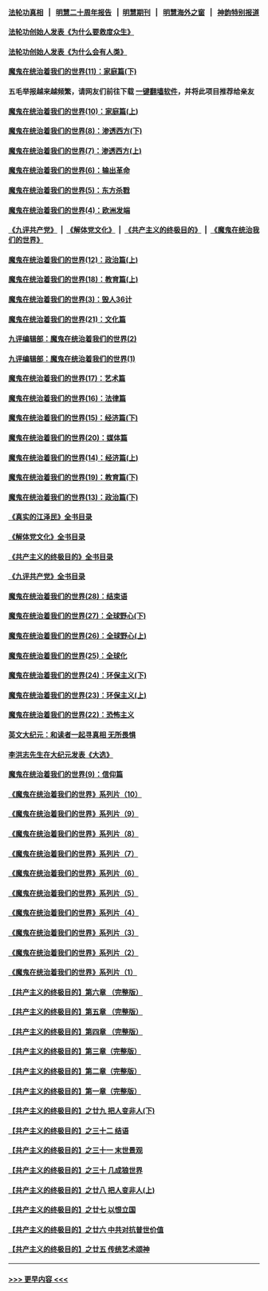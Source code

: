 #### [法轮功真相](https://github.com/gfw-breaker/truth/blob/master/README.md?t=0) &nbsp;&nbsp;|&nbsp;&nbsp; [明慧二十周年报告](https://github.com/gfw-breaker/mh-reports/blob/master/README.md?t=0) &nbsp;&nbsp;|&nbsp;&nbsp;[明慧期刊](https://github.com/gfw-breaker/mh-qikan) &nbsp;&nbsp;|&nbsp;&nbsp; [明慧海外之窗](https://github.com/gfw-breaker/mh-news/blob/master/README.md?t=0) &nbsp;&nbsp;|&nbsp;&nbsp; [神韵特别报道](https://github.com/gfw-breaker/mh-news/blob/master/shenyun.md?t=0)
#### [法轮功创始人发表《为什么要救度众生》](../pages/nsc422/n13975246.md?t=04240943) 
#### [法轮功创始人发表《为什么会有人类》](../pages/nsc422/n13912117.md?t=04240943) 
#### [魔鬼在统治着我们的世界(11)：家庭篇(下)](../pages/nsc422/n10440961.md?t=04240943) 
#### 五毛举报越来越频繁，请网友们前往下载 [一键翻墙软件](https://github.com/gfw-breaker/ssr-accounts)，并将此项目推荐给亲友
#### [魔鬼在统治着我们的世界(10)：家庭篇(上)](../pages/nsc422/n10435448.md?t=04240943) 
#### [魔鬼在统治着我们的世界(8)：渗透西方(下)](../pages/nsc422/n10429603.md?t=04240943) 
#### [魔鬼在统治着我们的世界(7)：渗透西方(上)](../pages/nsc422/n10426013.md?t=04240943) 
#### [魔鬼在统治着我们的世界(6)：输出革命](../pages/nsc422/n10421536.md?t=04240943) 
#### [魔鬼在统治着我们的世界(5)：东方杀戮](../pages/nsc422/n10417707.md?t=04240943) 
#### [魔鬼在统治着我们的世界(4)：欧洲发端](../pages/nsc422/n10414890.md?t=04240943) 
#### [《九评共产党》](https://github.com/begood0513/9ping.md/blob/master/README.md) &nbsp;|&nbsp; [《解体党文化》](../../../../jtdwh.md/blob/master/README.md)  &nbsp;|&nbsp; [《共产主义的终极目的》](../../../../gczydzjmd.md/blob/master/README.md) &nbsp;|&nbsp; [《魔鬼在统治我们的世界》](../../../../mgztzwmdsj.md/blob/master/README.md) 
#### [魔鬼在统治着我们的世界(12)：政治篇(上)](../pages/nsc422/n10444576.md?t=04240943) 
#### [魔鬼在统治着我们的世界(18)：教育篇(上)](../pages/nsc422/n10526970.md?t=04240943) 
#### [魔鬼在统治着我们的世界(3)：毁人36计](../pages/nsc422/n10411583.md?t=04240943) 
#### [魔鬼在统治着我们的世界(21)：文化篇](../pages/nsc422/n10597706.md?t=04240943) 
#### [九评编辑部：魔鬼在统治着我们的世界(2)](../pages/nsc422/n10410036.md?t=04240943) 
#### [九评编辑部：魔鬼在统治着我们的世界(1)](../pages/nsc422/n10406825.md?t=04240943) 
#### [魔鬼在统治着我们的世界(17)：艺术篇](../pages/nsc422/n10499093.md?t=04240943) 
#### [魔鬼在统治着我们的世界(16)：法律篇](../pages/nsc422/n10485969.md?t=04240943) 
#### [魔鬼在统治着我们的世界(15)：经济篇(下)](../pages/nsc422/n10469975.md?t=04240943) 
#### [魔鬼在统治着我们的世界(20)：媒体篇](../pages/nsc422/n10586579.md?t=04240943) 
#### [魔鬼在统治着我们的世界(14)：经济篇(上)](../pages/nsc422/n10457370.md?t=04240943) 
#### [魔鬼在统治着我们的世界(19)：教育篇(下)](../pages/nsc422/n10564808.md?t=04240943) 
#### [魔鬼在统治着我们的世界(13)：政治篇(下)](../pages/nsc422/n10448270.md?t=04240943) 
#### [《真实的江泽民》全书目录](../pages/nsc422/n13721399.md?t=04240943) 
#### [《解体党文化》全书目录](../pages/nsc422/n13721157.md?t=04240943) 
#### [《共产主义的终极目的》全书目录](../pages/nsc422/n13721048.md?t=04240943) 
#### [《九评共产党》全书目录](../pages/nsc422/n13708085.md?t=04240943) 
#### [魔鬼在统治着我们的世界(28)：结束语](../pages/nsc422/n10936246.md?t=04240943) 
#### [魔鬼在统治着我们的世界(27)：全球野心(下)](../pages/nsc422/n10928319.md?t=04240943) 
#### [魔鬼在统治着我们的世界(26)：全球野心(上)](../pages/nsc422/n10900318.md?t=04240943) 
#### [魔鬼在统治着我们的世界(25)：全球化](../pages/nsc422/n10788205.md?t=04240943) 
#### [魔鬼在统治着我们的世界(24)：环保主义(下)](../pages/nsc422/n10695307.md?t=04240943) 
#### [魔鬼在统治着我们的世界(23)：环保主义(上)](../pages/nsc422/n10688613.md?t=04240943) 
#### [魔鬼在统治着我们的世界(22)：恐怖主义](../pages/nsc422/n10614727.md?t=04240943) 
#### [英文大纪元：和读者一起寻真相 无所畏惧](../pages/nsc422/n12542027.md?t=04240943) 
#### [李洪志先生在大纪元发表《大选》](../pages/nsc422/n12534746.md?t=04240943) 
#### [魔鬼在统治着我们的世界(9)：信仰篇](../pages/nsc422/n10432159.md?t=04240943) 
#### [《魔鬼在统治着我们的世界》系列片（10）](../pages/nsc422/n12292670.md?t=04240943) 
#### [《魔鬼在统治着我们的世界》系列片（9）](../pages/nsc422/n12290859.md?t=04240943) 
#### [《魔鬼在统治着我们的世界》系列片（8）](../pages/nsc422/n12287445.md?t=04240943) 
#### [《魔鬼在统治着我们的世界》系列片（7）](../pages/nsc422/n12283425.md?t=04240943) 
#### [《魔鬼在统治着我们的世界》系列片（6）](../pages/nsc422/n12282314.md?t=04240943) 
#### [《魔鬼在统治着我们的世界》系列片（5）](../pages/nsc422/n12281419.md?t=04240943) 
#### [《魔鬼在统治着我们的世界》系列片（4）](../pages/nsc422/n12274024.md?t=04240943) 
#### [《魔鬼在统治着我们的世界》系列片（3）](../pages/nsc422/n12271322.md?t=04240943) 
#### [《魔鬼在统治着我们的世界》系列片（2）](../pages/nsc422/n12269049.md?t=04240943) 
#### [《魔鬼在统治着我们的世界》系列片（1）](../pages/nsc422/n12267575.md?t=04240943) 
#### [【共产主义的终极目的】第六章 （完整版）](../pages/nsc422/n11428913.md?t=04240943) 
#### [【共产主义的终极目的】第五章 （完整版）](../pages/nsc422/n11428912.md?t=04240943) 
#### [【共产主义的终极目的】第四章 （完整版）](../pages/nsc422/n11428907.md?t=04240943) 
#### [【共产主义的终极目的】第三章（完整版）](../pages/nsc422/n11428848.md?t=04240943) 
#### [【共产主义的终极目的】第二章（完整版）](../pages/nsc422/n11428831.md?t=04240943) 
#### [【共产主义的终极目的】第一章（完整版）](../pages/nsc422/n11417651.md?t=04240943) 
#### [【共产主义的终极目的】之廿九 把人变非人(下)](../pages/nsc422/n11344140.md?t=04240943) 
#### [【共产主义的终极目的】之三十二 结语](../pages/nsc422/n11360535.md?t=04240943) 
#### [【共产主义的终极目的】之三十一 末世景观](../pages/nsc422/n11351129.md?t=04240943) 
#### [【共产主义的终极目的】之三十 几成狼世界](../pages/nsc422/n11348280.md?t=04240943) 
#### [【共产主义的终极目的】之廿八 把人变非人(上)](../pages/nsc422/n11340492.md?t=04240943) 
#### [【共产主义的终极目的】之廿七 以恨立国](../pages/nsc422/n11336944.md?t=04240943) 
#### [【共产主义的终极目的】之廿六 中共对抗普世价值](../pages/nsc422/n11324785.md?t=04240943) 
#### [【共产主义的终极目的】之廿五 传统艺术颂神](../pages/nsc422/n11296396.md?t=04240943) 

----
#### [ >>> 更早内容 <<< ](../indexes/nsc422-earlier.md)
